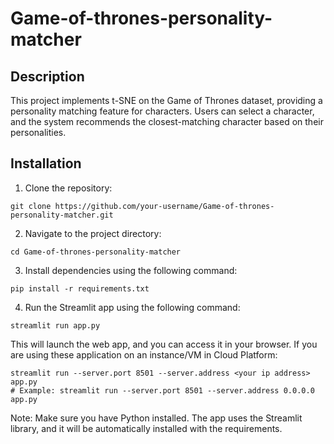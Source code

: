 # Game-of-thrones-personality-matcher

## Description
This project implements t-SNE on the Game of Thrones dataset, providing a personality matching feature for characters. Users can select a character, and the system recommends the closest-matching character based on their personalities.

## Installation

1. Clone the repository:
```
git clone https://github.com/your-username/Game-of-thrones-personality-matcher.git
```
   
2. Navigate to the project directory:
```
cd Game-of-thrones-personality-matcher
```

3. Install dependencies using the following command:
```
pip install -r requirements.txt
```

4. Run the Streamlit app using the following command:
```
streamlit run app.py
```
This will launch the web app, and you can access it in your browser.
If you are using these application on an instance/VM in Cloud Platform:
```
streamlit run --server.port 8501 --server.address <your ip address> app.py
# Example: streamlit run --server.port 8501 --server.address 0.0.0.0 app.py
```
Note:
Make sure you have Python installed.
The app uses the Streamlit library, and it will be automatically installed with the requirements.

